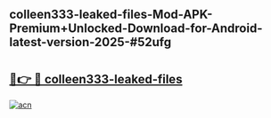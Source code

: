 ## colleen333-leaked-files-Mod-APK-Premium+Unlocked-Download-for-Android-latest-version-2025-#52ufg

# <h2><a href="https://bedroomkl.my?title=colleen333-leaked-files&ref=20M">🔗👉 🔴 colleen333-leaked-files</a></h2>

[![acn](https://github.com/user-attachments/assets/0f9c940e-d8b0-45ae-aac7-cd30a18b3e1c)](https://bedroomkl.my?title=colleen333-leaked-files&ref=20M)

